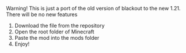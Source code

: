 Warning!
This is just a port of the old version of blackout to the new 1.21. There will be no new features

1. Download the file from the repository
2. Open the root folder of Minecraft
3. Paste the mod into the mods folder
4. Enjoy!
